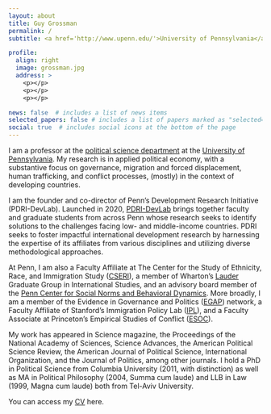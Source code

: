 ```yaml
---
layout: about
title: Guy Grossman
permalink: /
subtitle: <a href='http://www.upenn.edu/'>University of Pennsylvania</a>.

profile:
  align: right
  image: grossman.jpg
  address: >
    <p></p>
    <p></p>
    <p></p>

news: false  # includes a list of news items
selected_papers: false # includes a list of papers marked as "selected={true}"
social: true  # includes social icons at the bottom of the page
---
```


I am a professor at the [political science department](http://www.sas.upenn.edu/polisci/) at the [University of Pennsylvania](http://www.upenn.edu/). My research is in applied political economy, with a substantive focus on governance, migration and forced displacement, human trafficking, and conflict processes, (mostly) in the context of developing countries.

I am the founder and co-director of Penn’s Development Research Initiative (PDRI-DevLab). Launched in 2020, [PDRI-DevLab](https://pdri-devlab.upenn.edu/) brings together faculty and graduate students from across Penn whose research seeks to identify solutions to the challenges facing low- and middle-income countries. PDRI seeks to foster impactful international development research by harnessing the expertise of its affiliates from various disciplines and utilizing diverse methodological approaches.

At Penn, I am also a Faculty Affiliate at The Center for the Study of Ethnicity, Race, and Immigration Study ([CSERI](https://web.sas.upenn.edu/cseri/)), a member of Wharton’s [Lauder](https://lauder.wharton.upenn.edu/) Graduate Group in International Studies, and an advisory board member of the [Penn Center for Social Norms and Behavioral Dynamics](https://normsandbehavior.sas.upenn.edu/). More broadly, I am a member of the Evidence in Governance and Politics ([EGAP](https://egap.org/)) network, a Faculty Affiliate of Stanford’s Immigration Policy Lab ([IPL](https://immigrationlab.org/)), and a Faculty Associate at Princeton’s Empirical Studies of Conflict ([ESOC](https://esoc.princeton.edu/)). 

My work has appeared in Science magazine, the Proceedings of the National Academy of Sciences, Science Advances, the American Political Science Review, the American Journal of Political Science, International Organization, and the Journal of Politics, among other journals. I hold a PhD in Political Science from Columbia University (2011, with distinction) as well as MA in Political Philosophy (2004, Summa cum laude) and LLB in Law (1999, Magna cum laude) both from Tel-Aviv University.

<!--
You can access my [CV](/assets/pdf/Grossman_cv_Oct2022.pdf) here
-->

You can access my [CV](/assets/pdf/Grossman_cv_Sept2023.pdf) here.
